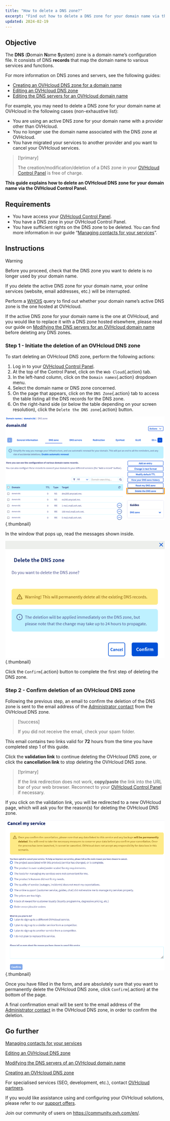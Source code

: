 ```yaml
---
title: "How to delete a DNS zone?"
excerpt: "Find out how to delete a DNS zone for your domain name via the OVHcloud Control Panel"
updated: 2024-02-19
---
```


## Objective

The **DNS** (**D**omain **N**ame **S**ystem) zone is a domain name’s configuration file. It consists of DNS **records** that map the domain name to various services and functions.

For more information on DNS zones and servers, see the following guides: 

- [Creating an OVHcloud DNS zone for a domain name](/pages/web_cloud/domains/dns_zone_create)
- [Editing an OVHcloud DNS zone](/pages/web_cloud/domains/dns_zone_edit)
- [Editing the DNS servers for an OVHcloud domain name](/pages/web_cloud/domains/dns_server_general_information)

For example, you may need to delete a DNS zone for your domain name at OVHcloud in the following cases (non-exhaustive list):

- You are using an active DNS zone for your domain name with a provider other than OVHcloud.
- You no longer use the domain name associated with the DNS zone at OVHcloud.
- You have migrated your services to another provider and you want to cancel your OVHcloud services.

> [!primary]
>
> The creation/modification/deletion of a DNS zone in your [OVHcloud Control Panel](/links//manager) is free of charge.
>

**This guide explains how to delete an OVHcloud DNS zone for your domain name via the OVHcloud Control Panel.**

## Requirements

- You have access your [OVHcloud Control Panel](/links//manager).
- You have a DNS zone in your OVHcloud Control Panel.
- You have sufficient rights on the DNS zone to be deleted. You can find more information in our guide “[Managing contacts for your services](/pages/account_and_service_management/account_information/managing_contacts)”.

## Instructions

> [!warning]
>
> Before you proceed, check that the DNS zone you want to delete is no longer used by your domain name.
>
> If you delete the active DNS zone for your domain name, your online services (website, email addresses, etc.) will be interrupted.
>
> Perform a [WHOIS](https://www.ovhcloud.com/en-au/domains/whois/) query to find out whether your domain name’s active DNS zone is the one hosted at OVHcloud.
>
> If the active DNS zone for your domain name is the one at OVHcloud, and you would like to replace it with a DNS zone hosted elsewhere, please read our guide on [Modifying the DNS servers for an OVHcloud domain name](/pages/web_cloud/domains/dns_server_general_information) before deleting any DNS zones.
>

### Step 1 - Initiate the deletion of an OVHcloud DNS zone

To start deleting an OVHcloud DNS zone, perform the following actions: 

1. Log in to your [OVHcloud Control Panel](/links//manager).
2. At the top of the Control Panel, click on the `Web Cloud`{.action} tab.
3. In the left-hand column, click on the `Domain names`{.action} dropdown menu.
4. Select the domain name or DNS zone concerned.
5. On the page that appears, click on the `DNS Zone`{.action} tab to access the table listing all the DNS records for the DNS zone.
6. On the right-hand side (or below the table depending on your screen resolution), click the `Delete the DNS zone`{.action} button.

![delete the DNS zone](images/delete-the-dns-zone.png){.thumbnail}

In the window that pops up, read the messages shown inside.

![delete the DNS zone validation](images/delete-the-dns-zone-confirmation.png){.thumbnail}

Click the `Confirm`{.action} button to complete the first step of deleting the DNS zone.

### Step 2 - Confirm deletion of an OVHcloud DNS zone

Following the previous step, an email to confirm the deletion of the DNS zone is sent to the email address of the [Administrator contact](/pages/account_and_service_management/account_information/managing_contacts) from the OVHcloud DNS zone.

> [!success]
>
> If you did not receive the email, check your spam folder.
>

This email contains two links valid for **72** hours from the time you have completed step 1 of this guide.

Click the **validation link** to continue deleting the OVHcloud DNS zone, or click the **cancellation link** to stop deleting the OVHcloud DNS zone.

> [!primary]
>
> If the link redirection does not work, **copy/paste** the link into the URL bar of your web browser. Reconnect to your [OVHcloud Control Panel](/links//manager) if necessary.
>

If you click on the validation link, you will be redirected to a new OVHcloud page, which will ask you for the reason(s) for deleting the OVHcloud DNS zone.

![cancel the service](images/cancel-my-service.png){.thumbnail}

Once you have filled in the form, and are absolutely sure that you want to permanently delete the OVHcloud DNS zone, click `Confirm`{.action} at the bottom of the page.

A final confirmation email will be sent to the email address of the [Administrator contact](/pages/account_and_service_management/account_information/managing_contacts) in the OVHcloud DNS zone, in order to confirm the deletion.

## Go further

[Managing contacts for your services](/pages/account_and_service_management/account_information/managing_contacts)

[Editing an OVHcloud DNS zone](/pages/web_cloud/domains/dns_zone_edit)

[Modifying the DNS servers of an OVHcloud domain name](/pages/web_cloud/domains/dns_server_general_information)

[Creating an OVHcloud DNS zone](/pages/web_cloud/domains/dns_zone_create)

For specialised services (SEO, development, etc.), contact [OVHcloud partners](https://partner.ovhcloud.com/en-au/directory/).

If you would like assistance using and configuring your OVHcloud solutions, please refer to our [support offers](https://www.ovhcloud.com/en-au/support-levels/).

Join our community of users on <https://community.ovh.com/en/>.